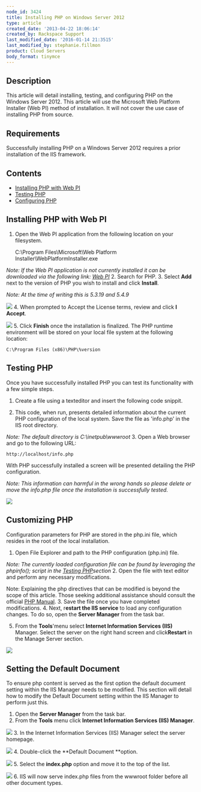 ```yaml
---
node_id: 3424
title: Installing PHP on Windows Server 2012
type: article
created_date: '2013-04-22 18:06:14'
created_by: Rackspace Support
last_modified_date: '2016-01-14 21:3515'
last_modified_by: stephanie.fillmon
product: Cloud Servers
body_format: tinymce
---
```


Description
-----------

This article will detail installing, testing, and configuring PHP on the
Windows Server 2012. This article will use the Microsoft Web Platform
Installer (Web PI) method of installation. It will not cover the use
case of installing PHP from source. 

Requirements
------------

Successfully installing PHP on a Windows Server 2012 requires a prior
installation of the IIS framework. 

Contents
--------

-   [Installing PHP with Web PI](#phpwebpi)
-   [Testing PHP](#testphp)
-   [Configuring PHP](#extendphp)

Installing PHP with Web PI
--------------------------
1. Open the Web PI application from the following location on your
filesystem. 

    C:\Program Files\Microsoft\Web Platform Installer\WebPlatformInstaller.exe

*Note: If the Web PI application is not currently installed it can be
downloaded via the following link: [Web
PI](http://www.microsoft.com/web/downloads/platform.aspx)*
2. Search for PHP.
3. Select **Add** next to the version of PHP you wish to install and
click **Install**.

*Note: At the time of writing this is 5.3.19 and 5.4.9*

![](/knowledge_center/sites/default/files/field/image/php_webpi.png)
4. When prompted to Accept the License terms, review and click **I
Accept**.

![](/knowledge_center/sites/default/files/field/image/php_dependecies.png)
5. Click **Finish** once the installation is finalized. The PHP runtime
environment will be stored on your local file system at the following
location:

    C:\Program Files (x86)\PHP\%version

Testing PHP
-----------

Once you have successfully installed PHP you can test its functionality
with a few simple steps. 
1. Create a file using a texteditor and insert the following code
snippit. 

    <?php phpinfo(); ?>

2. This code, when run, presents detailed information about the current
PHP configuration of the local system. Save the file as 'info.php' in
the IIS root directory.

*Note: The default directory is C:\\inetpub\\wwwroot*
3. Open a Web browser and go to the following URL:

    http://localhost/info.php

With PHP successfully installed a screen will be presented detailing the
PHP configuration.

*Note: This information can harmful in the wrong hands so please delete
or move the info.php file once the installation is successfully tested.*

![](/knowledge_center/sites/default/files/field/image/php_info.png)

Customizing PHP
---------------

Configuration parameters for PHP are stored in the php.ini file, which
resides in the root of the local installation.
1. Open File Explorer and path to the PHP configuration (php.ini) file.

*Note: The currently loaded configuration file can be found by
leveraging the phpinfo(); script in the [Testing PHP](#testphp)section*
2. Open the file with text editor and perform any necessary
modifications.

Note: Explaining the php directives that can be modified is beyond the
scope of this article. Those seeking additional assistance should
consult the official [PHP Manual](http://php.net/manual/en).
3. Save the file once you have completed modifications.
4. Next, r**estart the IIS service** to load any configuration changes.
To do so, open the **Server Manager** from the task bar.

5. From the **Tools**'menu select **Internet Information Services
(IIS)** Manager. Select the server on the right hand screen and
click**Restart** in the Manage Server section.

![](/knowledge_center/sites/default/files/field/image/restart_iis.png)

Setting the Default Document 
-----------------------------

To ensure php content is served as the first option the default document
setting within the IIS Manager needs to be modified. This section will
detail how to modify the Default Document setting within the IIS Manager
to perform just this.
1. Open the **Server Manager** from the task bar. 
2. From the **Tools** menu click **Internet Information Services (IIS)
Manager**.

![](/knowledge_center/sites/default/files/field/image/tools_iis.png)
3. In the Internet Information Services (IIS) Manager select the server
homepage. 

![](/knowledge_center/sites/default/files/field/image/home_page.png)
4. Double-click the **Default Document **option.

![](/knowledge_center/sites/default/files/field/image/default_doc.png)
5. Select the **index.php** option and move it to the top of the list.

![](/knowledge_center/sites/default/files/field/image/php_top.png)
6. IIS will now serve index.php files from the wwwroot folder before
all other document types.

 

